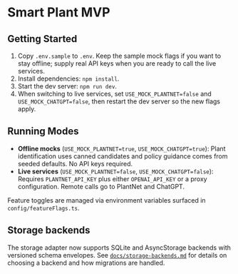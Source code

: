 # Smart Plant MVP

## Getting Started
1. Copy `.env.sample` to `.env`. Keep the sample mock flags if you want to stay offline; supply real API keys when you are ready to call the live services.
2. Install dependencies: `npm install`.
3. Start the dev server: `npm run dev`.
4. When switching to live services, set `USE_MOCK_PLANTNET=false` and `USE_MOCK_CHATGPT=false`, then restart the dev server so the new flags apply.

## Running Modes
- **Offline mocks** (`USE_MOCK_PLANTNET=true`, `USE_MOCK_CHATGPT=true`): Plant identification uses canned candidates and policy guidance comes from seeded defaults. No API keys required.
- **Live services** (`USE_MOCK_PLANTNET=false`, `USE_MOCK_CHATGPT=false`): Requires `PLANTNET_API_KEY` plus either `OPENAI_API_KEY` or a proxy configuration. Remote calls go to PlantNet and ChatGPT.

Feature toggles are managed via environment variables surfaced in `config/featureFlags.ts`.

## Storage backends

The storage adapter now supports SQLite and AsyncStorage backends with versioned
schema envelopes. See [`docs/storage-backends.md`](docs/storage-backends.md) for
details on choosing a backend and how migrations are handled.
